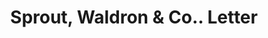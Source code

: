 ---
doi: 10.7916/D8P570FF
date_other: '1917'
date_other_textual: '1917'
form: correspondence
genre:
- Letters (correspondence)
name:
- Sprout, Waldron & Co.
object_in_context_url: https://biggert.cul.columbia.edu/items/view/ave_biggert_00115
subject_hierarchical_geographic:
- Atlanta, Georgia, United States
subject_name:
- Sprout, Waldron & Co.
title: Sprout, Waldron & Co.. Letter
sort_title: Sprout, Waldron & Co.. Letter
call_number: ave_biggert_00115
coordinates:
- 33.755,-84.39
pid: ave_biggert_00115
identifiers: ave_biggert_00115
thumbnail: https://derivativo-2.library.columbia.edu/iiif/2/ldpd:342850/full/!256,256/0/native.jpg
permalink: "/biggert/ave_biggert_00115/"
layout: iiif-image-page
---